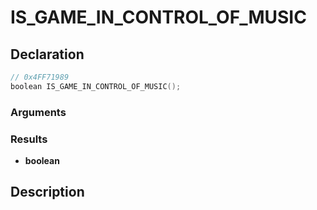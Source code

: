 # IS_GAME_IN_CONTROL_OF_MUSIC

## Declaration
```cpp
// 0x4FF71989
boolean IS_GAME_IN_CONTROL_OF_MUSIC();
```

### Arguments

### Results
- **boolean**

## Description
